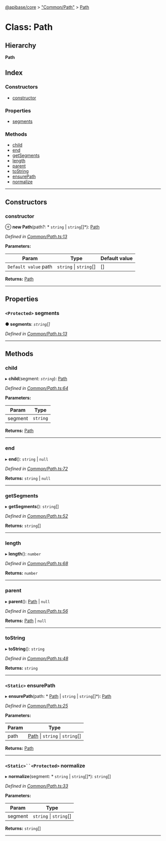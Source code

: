 [@apibase/core](../README.md) > ["Common/Path"](../modules/_common_path_.md) > [Path](../classes/_common_path_.path.md)

# Class: Path

## Hierarchy

**Path**

## Index

### Constructors

* [constructor](_common_path_.path.md#constructor)

### Properties

* [segments](_common_path_.path.md#segments)

### Methods

* [child](_common_path_.path.md#child)
* [end](_common_path_.path.md#end)
* [getSegments](_common_path_.path.md#getsegments)
* [length](_common_path_.path.md#length)
* [parent](_common_path_.path.md#parent)
* [toString](_common_path_.path.md#tostring)
* [ensurePath](_common_path_.path.md#ensurepath)
* [normalize](_common_path_.path.md#normalize)

---

## Constructors

<a id="constructor"></a>

###  constructor

⊕ **new Path**(path?: * `string` &#124; `string`[]*): [Path](_common_path_.path.md)

*Defined in [Common/Path.ts:13](https://github.com/chapterjason/APIBase/blob/d8cc53d/packages/core/src/Common/Path.ts#L13)*

**Parameters:**

| Param | Type | Default value |
| ------ | ------ | ------ |
| `Default value` path |  `string` &#124; `string`[]|  [] |

**Returns:** [Path](_common_path_.path.md)

___

## Properties

<a id="segments"></a>

### `<Protected>` segments

**● segments**: *`string`[]*

*Defined in [Common/Path.ts:13](https://github.com/chapterjason/APIBase/blob/d8cc53d/packages/core/src/Common/Path.ts#L13)*

___

## Methods

<a id="child"></a>

###  child

▸ **child**(segment: *`string`*): [Path](_common_path_.path.md)

*Defined in [Common/Path.ts:64](https://github.com/chapterjason/APIBase/blob/d8cc53d/packages/core/src/Common/Path.ts#L64)*

**Parameters:**

| Param | Type |
| ------ | ------ |
| segment | `string` |

**Returns:** [Path](_common_path_.path.md)

___
<a id="end"></a>

###  end

▸ **end**():  `string` &#124; `null`

*Defined in [Common/Path.ts:72](https://github.com/chapterjason/APIBase/blob/d8cc53d/packages/core/src/Common/Path.ts#L72)*

**Returns:**  `string` &#124; `null`

___
<a id="getsegments"></a>

###  getSegments

▸ **getSegments**(): `string`[]

*Defined in [Common/Path.ts:52](https://github.com/chapterjason/APIBase/blob/d8cc53d/packages/core/src/Common/Path.ts#L52)*

**Returns:** `string`[]

___
<a id="length"></a>

###  length

▸ **length**(): `number`

*Defined in [Common/Path.ts:68](https://github.com/chapterjason/APIBase/blob/d8cc53d/packages/core/src/Common/Path.ts#L68)*

**Returns:** `number`

___
<a id="parent"></a>

###  parent

▸ **parent**():  [Path](_common_path_.path.md) &#124; `null`

*Defined in [Common/Path.ts:56](https://github.com/chapterjason/APIBase/blob/d8cc53d/packages/core/src/Common/Path.ts#L56)*

**Returns:**  [Path](_common_path_.path.md) &#124; `null`

___
<a id="tostring"></a>

###  toString

▸ **toString**(): `string`

*Defined in [Common/Path.ts:48](https://github.com/chapterjason/APIBase/blob/d8cc53d/packages/core/src/Common/Path.ts#L48)*

**Returns:** `string`

___
<a id="ensurepath"></a>

### `<Static>` ensurePath

▸ **ensurePath**(path: * [Path](_common_path_.path.md) &#124; `string` &#124; `string`[]*): [Path](_common_path_.path.md)

*Defined in [Common/Path.ts:25](https://github.com/chapterjason/APIBase/blob/d8cc53d/packages/core/src/Common/Path.ts#L25)*

**Parameters:**

| Param | Type |
| ------ | ------ |
| path |  [Path](_common_path_.path.md) &#124; `string` &#124; `string`[]|

**Returns:** [Path](_common_path_.path.md)

___
<a id="normalize"></a>

### `<Static>``<Protected>` normalize

▸ **normalize**(segment: * `string` &#124; `string`[]*): `string`[]

*Defined in [Common/Path.ts:33](https://github.com/chapterjason/APIBase/blob/d8cc53d/packages/core/src/Common/Path.ts#L33)*

**Parameters:**

| Param | Type |
| ------ | ------ |
| segment |  `string` &#124; `string`[]|

**Returns:** `string`[]

___

